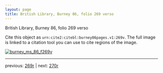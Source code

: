 ```yaml
---
layout: page
title: British Library, Burney 86, folio 269 verso
---
```


British Library, Burney 86, folio 269 verso

Cite this object as `urn:cite2:citebl:burney86pages.v1:269v`.  The full image is linked to a citation tool you can use to cite regions of the image.

[![burney_ms_86_f269v](http://www.homermultitext.org/iipsrv?IIIF=/project/homer/pyramidal/deepzoom/citebl/burney86imgs/v1/burney_ms_86_f269v.tif/full/800,/0/default.jpg)](http://www.homermultitext.org/ict2/?urn=urn:cite2:citebl:burney86imgs.v1:burney_ms_86_f269v) 

---

previous:  [269r](../269r/) | next: [270r](../270r/)
